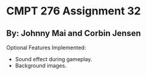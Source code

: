 # CMPT 276 Assignment 32
## By: Johnny Mai and Corbin Jensen

Optional Features Implemented:
- Sound effect during gameplay.
- Background images.
